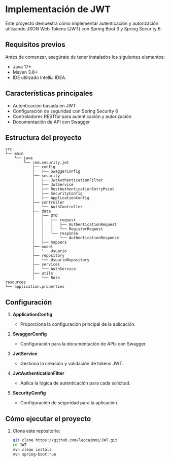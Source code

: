 # Implementación de JWT

Este proyecto demuestra cómo implementar autenticación y autorización utilizando JSON Web Tokens (JWT) con Spring Boot 3 y Spring Security 6.

## Requisitos previos

Antes de comenzar, asegúrate de tener instalados los siguientes elementos:
- Java 17+
- Maven 3.8+
- IDE utilizado IntelliJ IDEA.

## Características principales

- Autenticación basada en JWT
- Configuración de seguridad con Spring Security 6
- Controladores RESTful para autenticación y autorización
- Documentación de API con Swagger

## Estructura del proyecto

```plaintext
src
└── main
    └── java
        └── com.security.jwt
            ├── config
            │   ├── SwaggerConfig
            ├── security
            │   ├── JwtAuthenticationFilter
            │   ├── JwtService
            │   ├── RestAuthenticationEntryPoint
            │   ├── SecurityConfig
            │   ├── ApplicationConfig
            ├── controller
            │   └── AuthController
            ├── data
            │   ├── DTO
            │   │   ├── request
            │   │   │   ├── AuthenticationRequest
            │   │   │   └── RegisterRequest
            │   │   └── response
            │   │       └── AuthenticationResponse
            │   ├── mappers
            ├── model
            │   └── Usuario
            ├── repository
            │   └── UsuarioRepository
            ├── services
            │   └── AuthService
            ├── utils
            │   └── Role
resources
└── application.properties
```
## Configuración

1. **ApplicationConfig**  
   - Proporciona la configuración principal de la aplicación.

2. **SwaggerConfig**  
   - Configuración para la documentación de APIs con Swagger.

3. **JwtService**  
   - Gestiona la creación y validación de tokens JWT.

4. **JwtAuthenticationFilter**  
   - Aplica la lógica de autenticación para cada solicitud.

5. **SecurityConfig**  
   - Configuración de seguridad para la aplicación.

## Cómo ejecutar el proyecto

1. Clona este repositorio:  
   ```bash
   git clone https://github.com/leocaimmi/JWT.git
   cd JWT
   mvn clean install
   mvn spring-boot:run
  ```

   

